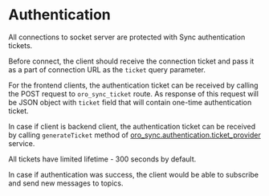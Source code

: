 Authentication
==============

All connections to socket server are protected with Sync authentication tickets.

Before connect, the client should receive the connection ticket and pass it as a part of connection URL as the `ticket` query parameter.

For the frontend clients, the authentication ticket can be received by calling the POST request to `oro_sync_ticket` route. As response 
of this request will be JSON object with `ticket` field that will contain one-time authentication ticket.

In case if client is backend client, the authentication ticket can be received by calling `generateTicket` method of
[oro_sync.authentication.ticket_provider](../../Authentication/Ticket/TicketProvider.php) service.

All tickets have limited lifetime - 300 seconds by default.

In case if authentication was success, the client would be able to subscribe and send new messages to topics.
